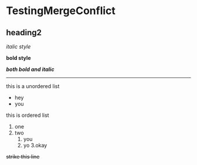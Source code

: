 # TestingMergeConflict

## heading2

*italic style*

**bold style**

***both bold and italic***

---

this is a unordered list

* hey
* you

this is ordered list 

1. one 
2. two
	1. you
	2. yo
3.okay

~~strike this line~~
